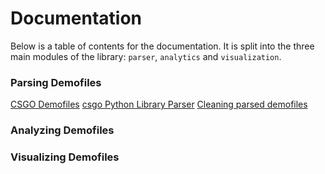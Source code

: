 # Documentation

Below is a table of contents for the documentation. It is split into the three main modules of the library: `parser`, `analytics` and `visualization`.

### Parsing Demofiles
[CSGO Demofiles](demofiles.md)
[csgo Python Library Parser](parser.md)
[Cleaning parsed demofiles](demo_cleaning.md)

### Analyzing Demofiles

### Visualizing Demofiles